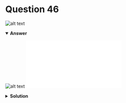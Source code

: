 # Question 46
![alt text](q46.png)

<details open>
<summary><b>Answer</b></summary>

![alt text](a46.svg)
![alt text](a46.py)
</details>

<details>
<summary><b>Solution</b></summary>

![alt text](s46.png)
</details>
